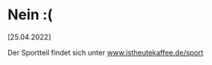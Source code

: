 
# Nein :(


<!--um 16:00 Uhr im Raum 306 Gebäude 1

Es gibt Kaffee


<!---![image](https://user-images.githubusercontent.com/73311547/125851712-3934142d-7930-4613-8163-7ba796f7bffd.png)-->

[25.04.2022]


Der Sportteil findet sich unter www.istheutekaffee.de/sport



